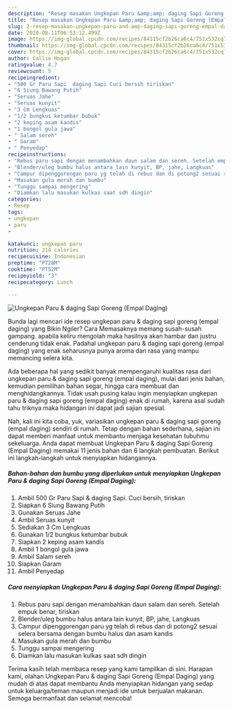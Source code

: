 ```yaml
---
description: "Resep masakan Ungkepan Paru &amp;amp; daging Sapi Goreng (Empal Daging) | Bahan Membuat Ungkepan Paru &amp;amp; daging Sapi Goreng (Empal Daging) Yang Lezat Sekali"
title: "Resep masakan Ungkepan Paru &amp;amp; daging Sapi Goreng (Empal Daging) | Bahan Membuat Ungkepan Paru &amp;amp; daging Sapi Goreng (Empal Daging) Yang Lezat Sekali"
slug: 2-resep-masakan-ungkepan-paru-and-amp-daging-sapi-goreng-empal-daging-bahan-membuat-ungkepan-paru-and-amp-daging-sapi-goreng-empal-daging-yang-lezat-sekali
date: 2020-08-11T06:53:12.499Z
image: https://img-global.cpcdn.com/recipes/84315cf2b26ca6c4/751x532cq70/ungkepan-paru-daging-sapi-goreng-empal-daging-foto-resep-utama.jpg
thumbnail: https://img-global.cpcdn.com/recipes/84315cf2b26ca6c4/751x532cq70/ungkepan-paru-daging-sapi-goreng-empal-daging-foto-resep-utama.jpg
cover: https://img-global.cpcdn.com/recipes/84315cf2b26ca6c4/751x532cq70/ungkepan-paru-daging-sapi-goreng-empal-daging-foto-resep-utama.jpg
author: Callie Hogan
ratingvalue: 4.7
reviewcount: 5
recipeingredient:
- "500 Gr Paru Sapi  daging Sapi Cuci bersih tiriskan"
- "6 Siung Bawang Putih"
- "Seruas Jahe"
- "Seruas kunyit"
- "3 Cm Lengkuas"
- "1/2 bungkus ketumbar bubuk"
- "2 keping asam kandis"
- "1 bongol gula jawa"
- " Salam sereh"
- " Garam"
- " Penyedap"
recipeinstructions:
- "Rebus paru sapi dengan menambahkan daun salam dan sereh. Setelah empuk benar, tiriskan"
- "Blender/uleg bumbu halus antara lain kunyit, BP, jahe, Langkuas"
- "Campur dipenggorengan paru yg telah di rebus dan di potong2 sesuai selera bersama dengan bumbu halus dan asam kandis"
- "Masukan gula merah dan bumbu"
- "Tunggu sampai mengering"
- "Diamkan lalu masukan kulkas saat sdh dingin"
categories:
- Resep
tags:
- ungkepan
- paru
- 

katakunci: ungkepan paru  
nutrition: 214 calories
recipecuisine: Indonesian
preptime: "PT28M"
cooktime: "PT52M"
recipeyield: "3"
recipecategory: Lunch

---
```



![Ungkepan Paru &amp; daging Sapi Goreng (Empal Daging)](https://img-global.cpcdn.com/recipes/84315cf2b26ca6c4/751x532cq70/ungkepan-paru-daging-sapi-goreng-empal-daging-foto-resep-utama.jpg)

Bunda lagi mencari ide resep ungkepan paru &amp; daging sapi goreng (empal daging) yang Bikin Ngiler? Cara Memasaknya memang susah-susah gampang. apabila keliru mengolah maka hasilnya akan hambar dan justru cenderung tidak enak. Padahal ungkepan paru &amp; daging sapi goreng (empal daging) yang enak seharusnya punya aroma dan rasa yang mampu memancing selera kita.

Ada beberapa hal yang sedikit banyak mempengaruhi kualitas rasa dari ungkepan paru &amp; daging sapi goreng (empal daging), mulai dari jenis bahan, kemudian pemilihan bahan segar, hingga cara membuat dan menghidangkannya. Tidak usah pusing kalau ingin menyiapkan ungkepan paru &amp; daging sapi goreng (empal daging) enak di rumah, karena asal sudah tahu triknya maka hidangan ini dapat jadi sajian spesial.




Nah, kali ini kita coba, yuk, variasikan ungkepan paru &amp; daging sapi goreng (empal daging) sendiri di rumah. Tetap dengan bahan sederhana, sajian ini dapat memberi manfaat untuk membantu menjaga kesehatan tubuhmu sekeluarga. Anda dapat membuat Ungkepan Paru &amp; daging Sapi Goreng (Empal Daging) memakai 11 jenis bahan dan 6 langkah pembuatan. Berikut ini langkah-langkah untuk menyiapkan hidangannya.

<!--inarticleads1-->

##### Bahan-bahan dan bumbu yang diperlukan untuk menyiapkan Ungkepan Paru &amp; daging Sapi Goreng (Empal Daging):

1. Ambil 500 Gr Paru Sapi &amp; daging Sapi. Cuci bersih, tiriskan
1. Siapkan 6 Siung Bawang Putih
1. Gunakan Seruas Jahe
1. Ambil Seruas kunyit
1. Sediakan 3 Cm Lengkuas
1. Gunakan 1/2 bungkus ketumbar bubuk
1. Siapkan 2 keping asam kandis
1. Ambil 1 bongol gula jawa
1. Ambil  Salam sereh
1. Siapkan  Garam
1. Ambil  Penyedap




<!--inarticleads2-->

##### Cara menyiapkan Ungkepan Paru &amp; daging Sapi Goreng (Empal Daging):

1. Rebus paru sapi dengan menambahkan daun salam dan sereh. Setelah empuk benar, tiriskan
1. Blender/uleg bumbu halus antara lain kunyit, BP, jahe, Langkuas
1. Campur dipenggorengan paru yg telah di rebus dan di potong2 sesuai selera bersama dengan bumbu halus dan asam kandis
1. Masukan gula merah dan bumbu
1. Tunggu sampai mengering
1. Diamkan lalu masukan kulkas saat sdh dingin




Terima kasih telah membaca resep yang kami tampilkan di sini. Harapan kami, olahan Ungkepan Paru &amp; daging Sapi Goreng (Empal Daging) yang mudah di atas dapat membantu Anda menyiapkan hidangan yang sedap untuk keluarga/teman maupun menjadi ide untuk berjualan makanan. Semoga bermanfaat dan selamat mencoba!

